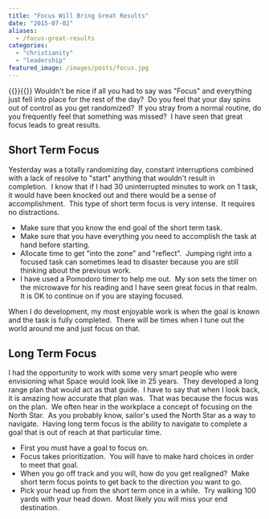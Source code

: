 ```yaml
---
title: "Focus Will Bring Great Results"
date: "2015-07-02"
aliases:
  - /focus-great-results
categories: 
  - "christianity"
  - "leadership"
featured_image: /images/posts/focus.jpg
---
```

{{<featuredimage>}}{{</featuredimage>}}
Wouldn't be nice if all you had to say was "Focus" and everything just fell into place for the rest of the day?  Do you feel that your day spins out of control as you get randomized?  If you stray from a normal routine, do you frequently feel that something was missed?  I have seen that great focus leads to great results.

## Short Term Focus

Yesterday was a totally randomizing day, constant interruptions combined with a lack of resolve to "start" anything that wouldn't result in completion.  I know that if I had 30 uninterrupted minutes to work on 1 task, it would have been knocked out and there would be a sense of accomplishment.  This type of short term focus is very intense.  It requires no distractions.

- Make sure that you know the end goal of the short term task.
- Make sure that you have everything you need to accomplish the task at hand before starting.
- Allocate time to get "into the zone" and "reflect".  Jumping right into a focused task can sometimes lead to disaster because you are still thinking about the previous work.
- I have used a Pomodoro timer to help me out.  My son sets the timer on the microwave for his reading and I have seen great focus in that realm.  It is OK to continue on if you are staying focused.

When I do development, my most enjoyable work is when the goal is known and the task is fully completed.  There will be times when I tune out the world around me and just focus on that.

## Long Term Focus

I had the opportunity to work with some very smart people who were envisioning what Space would look like in 25 years.  They developed a long range plan that would act as that guide.  I have to say that when I look back, it is amazing how accurate that plan was.  That was because the focus was on the plan.  We often hear in the workplace a concept of focusing on the North Star.  As you probably know, sailor's used the North Star as a way to navigate.  Having long term focus is the ability to navigate to complete a goal that is out of reach at that particular time.

- First you must have a goal to focus on.
- Focus takes prioritization.  You will have to make hard choices in order to meet that goal.
- When you go off track and you will, how do you get realigned?  Make short term focus points to get back to the direction you want to go.
- Pick your head up from the short term once in a while.  Try walking 100 yards with your head down.  Most likely you will miss your end destination.
